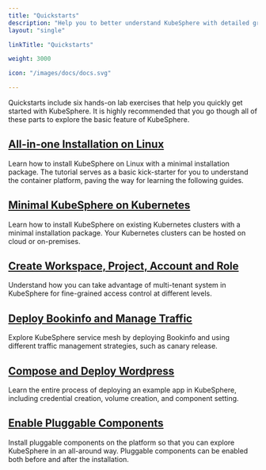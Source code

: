```yaml
---
title: "Quickstarts"
description: "Help you to better understand KubeSphere with detailed graphics and contents"
layout: "single"

linkTitle: "Quickstarts"

weight: 3000

icon: "/images/docs/docs.svg"

---
```


Quickstarts include six hands-on lab exercises that help you quickly get started with KubeSphere. It is highly recommended that you go though all of these parts to explore the basic feature of KubeSphere.

## [All-in-one Installation on Linux](../quick-start/all-in-one-on-linux/)

Learn how to install KubeSphere on Linux with a minimal installation package. The tutorial serves as a basic kick-starter for you to understand the container platform, paving the way for learning the following guides.

## [Minimal KubeSphere on Kubernetes](../quick-start/minimal-kubesphere-on-k8s/)

Learn how to install KubeSphere on existing Kubernetes clusters with a minimal installation package. Your Kubernetes clusters can be hosted on cloud or on-premises.

## [Create Workspace, Project, Account and Role](../quick-start/create-workspace-and-project/)

Understand how you can take advantage of multi-tenant system in KubeSphere for fine-grained access control at different levels.

## [Deploy Bookinfo and Manage Traffic](../quick-start/deploy-bookinfo-to-k8s/)

Explore KubeSphere service mesh by deploying Bookinfo and using different traffic management strategies, such as canary release.

## [Compose and Deploy Wordpress](../quick-start/wordpress-deployment/)

Learn the entire process of deploying an example app in KubeSphere, including credential creation, volume creation, and component setting.

## [Enable Pluggable Components](../quick-start/enable-pluggable-components/)

Install pluggable components on the platform so that you can explore KubeSphere in an all-around way. Pluggable components can be enabled both before and after the installation.


